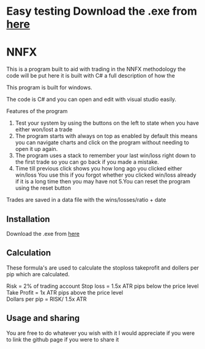 # Easy testing  Download the .exe from [here](https://github.com/oslohes123/NFFX-Easy-testing-/releases/download/1.0/Easytesting2.exe)
# NNFX 
 This is a program built to aid with trading in the NNFX methodology the code will be put here it is built with C# a full description of how the
 
 This program is built for windows.
 
 The code is C# and you can open and edit with visual studio easily.
 
 Features of the program
 
 1. Test your system by using the buttons on the left to state when you have either won/lost a trade 
 2. The program starts with always on top as enabled by default this means you can navigate charts and click on the program without needing to open it up again.
 3. The program uses a stack to remember your last win/loss right down to the first trade so you can go back if you made a mistake.
 4. Time till previous click shows you how long ago you clicked either win/loss
 You use this if you forgot whether you clicked win/loss already if it is a long time then you may have not 
 5.You can reset the program using the reset button
 
 Trades are saved in a data file with the wins/losses/ratio + date

## Installation

Download the .exe from [here](https://github.com/oslohes123/NFFX-Easy-testing-/releases/download/1.0/Easytesting2.exe)

## Calculation
These formula's are used to calculate the stoploss takeprofit and dollers per pip which are calculated.

Risk = 2% of trading account 
Stop loss = 1.5x ATR pips below the price level <br />
Take Profit = 1x ATR pips above the price level <br />
Dollars per pip = RISK/ 1.5x ATR <br />




## Usage and sharing
You are free to do whatever you wish with it I would appreciate if you were to link the github page if you were to share it
